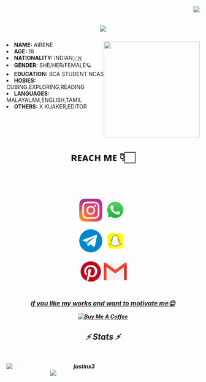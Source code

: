 <img align="right" src="https://visitor-badge.laobi.icu/badge?page_id=zumrudu-anka.justinx3">


<h1 align="center">
<img src="https://readme-typing-svg.herokuapp.com/?lines=Hello,+guys!+👋;This+is+airene....;Welcome+to+my+repo!&center=true&size=30">
  </a>
</h1>

 

<div align="center">
<img src="https://github.com/chikku3/chikku3/blob/main/images/WhatsApp%20Image%202023-05-21%20at%2017.30.09.jpg" height="250" width="250" align="right">
  </div>
<li>
 <b>NAME:</b> AIRENE</li>
<li>
<b>AGE:</b> 18
</li>
<li>
<b>NATIONALITY:</b> INDIAN🇮🇳
</li>
<li>
<b>GENDER:</b> SHE/HER/FEMALE🪐
</li>
<li>
<b>EDUCATION:</b> BCA STUDENT NCAS 
</li>
<li>
<b>HOBIES:</b> CUBING,EXPLORING,READING
</li>
<li>
<b>LANGUAGES:</b> MALAYALAM,ENGLISH,TAMIL
</li>
<li>
<b>OTHERS:</b> X KUAKER,EDITOR
</li>

<br><br><br>


<h1 align="center"><b>ʀᴇᴀᴄʜ ᴍᴇ 👇🏻</b></h1>
<br><br><br>
<h5 align="center">
 <code><a href="https://www.instagram.com/___iree/" title="Instagram Profile"><img width="60" src="images/instagram.svg"></a></code>          
<code><a href="http://api.whatsapp.com/send?phone=17023000033&text=Hi%20airene" title="whatsapp"><img width="60" src="images/wa.png"></a></code>
<br>
<br>
<code><a href="http://t.me/kokachy_xD" title="telegram"><img width="60" src="images/tg.png"></a></code>          
<code><a href="https://www.snapchat.com/add/jxtn.x3?share_id=Vbex_QFppaw&locale=en-IN" title="snapchat"><img width="60" src="images/sp.png"></a></code>
<br>
<br>
<code><a href="https://pin.it/2lABB3m" title="pintrest"><img width="60" src="images/pt.png"></a></code>          
<code><a href="airenebabu@gmail.com" title="gmail"><img width="60" src="images/gm.png"></a></code>
<br>
<br>

<div align="center">
<h3><b><u>if you like my works and want to motivate me😊</u></b></h3>
<a href="https://www.buymeacoffee.com/devjustin1P" target="_blank"><img src="https://cdn.buymeacoffee.com/buttons/v2/default-yellow.png" alt="Buy Me A Coffee" height="60px" width="217px" ></a>

<h2 align="center">⚡ Stats ⚡</h2>
<br>
<p align="center">
  <div align=center>
    <a href="https://github.com/denvercoder1/github-readme-streak-stats" title="Go to Source">
      <img align="left" width=390 src="https://github-readme-streak-stats.herokuapp.com/?user=justinx3&theme=react&border=61dafb&hide_border=true" alt="justinx3" />
    </a>
    <a href="https://github.com/anuraghazra/github-readme-stats" title="Go to Source">
      <img align="right" width=390 src="https://github-readme-stats.vercel.app/api?username=justinx3&show_icons=true&theme=react&border_color=61dafb&hide_border=true" />
    </a>
  </div>
  <br><br><br><br><br><br><br><br><br>
</p>


 
